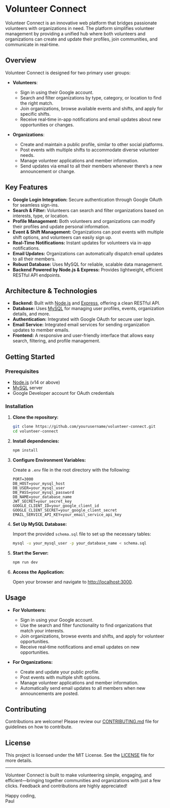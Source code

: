 # Volunteer Connect

Volunteer Connect is an innovative web platform that bridges passionate volunteers with organizations in need. The platform simplifies volunteer management by providing a unified hub where both volunteers and organizations can create and update their profiles, join communities, and communicate in real‑time.

## Overview

Volunteer Connect is designed for two primary user groups:

- **Volunteers**: 
  - Sign in using their Google account.
  - Search and filter organizations by type, category, or location to find the right match.
  - Join organizations, browse available events and shifts, and apply for specific shifts.
  - Receive real‑time in-app notifications and email updates about new opportunities or changes.

- **Organizations**:
  - Create and maintain a public profile, similar to other social platforms.
  - Post events with multiple shifts to accommodate diverse volunteer needs.
  - Manage volunteer applications and member information.
  - Send updates via email to all their members whenever there’s a new announcement or change.

## Key Features

- **Google Login Integration:** Secure authentication through Google OAuth for seamless sign-ins.
- **Search & Filter:** Volunteers can search and filter organizations based on interests, type, or location.
- **Profile Management:** Both volunteers and organizations can modify their profiles and update personal information.
- **Event & Shift Management:** Organizations can post events with multiple shift options, and volunteers can easily sign up.
- **Real-Time Notifications:** Instant updates for volunteers via in-app notifications.
- **Email Updates:** Organizations can automatically dispatch email updates to all their members.
- **Robust Database:** Uses MySQL for reliable, scalable data management.
- **Backend Powered by Node.js & Express:** Provides lightweight, efficient RESTful API endpoints.

## Architecture & Technologies

- **Backend:** Built with [Node.js](https://nodejs.org/) and [Express](https://expressjs.com/), offering a clean RESTful API.
- **Database:** Uses [MySQL](https://www.mysql.com/) for managing user profiles, events, organization details, and more.
- **Authentication:** Integrated with Google OAuth for secure user login.
- **Email Service:** Integrated email services for sending organization updates to member emails.
- **Frontend:** A responsive and user-friendly interface that allows easy search, filtering, and profile management.

## Getting Started

### Prerequisites

- [Node.js](https://nodejs.org/) (v14 or above)
- [MySQL](https://www.mysql.com/) server
- Google Developer account for OAuth credentials

### Installation

1. **Clone the repository:**
    ```bash
    git clone https://github.com/yourusername/volunteer-connect.git
    cd volunteer-connect
    ```

2. **Install dependencies:**
    ```bash
    npm install
    ```

3. **Configure Environment Variables:**

   Create a `.env` file in the root directory with the following:
    ```env
    PORT=3000
    DB_HOST=your_mysql_host
    DB_USER=your_mysql_user
    DB_PASS=your_mysql_password
    DB_NAME=your_database_name
    JWT_SECRET=your_secret_key
    GOOGLE_CLIENT_ID=your_google_client_id
    GOOGLE_CLIENT_SECRET=your_google_client_secret
    EMAIL_SERVICE_API_KEY=your_email_service_api_key
    ```

4. **Set Up MySQL Database:**

   Import the provided `schema.sql` file to set up the necessary tables:
    ```bash
    mysql -u your_mysql_user -p your_database_name < schema.sql
    ```

5. **Start the Server:**
    ```bash
    npm run dev
    ```

6. **Access the Application:**

   Open your browser and navigate to [http://localhost:3000](http://localhost:3000).

## Usage

- **For Volunteers:**
  - Sign in using your Google account.
  - Use the search and filter functionality to find organizations that match your interests.
  - Join organizations, browse events and shifts, and apply for volunteer opportunities.
  - Receive real‑time notifications and email updates on new opportunities.

- **For Organizations:**
  - Create and update your public profile.
  - Post events with multiple shift options.
  - Manage volunteer applications and member information.
  - Automatically send email updates to all members when new announcements are posted.

## Contributing

Contributions are welcome! Please review our [CONTRIBUTING.md](CONTRIBUTING.md) file for guidelines on how to contribute.

## License

This project is licensed under the MIT License. See the [LICENSE](LICENSE) file for more details.

---

Volunteer Connect is built to make volunteering simple, engaging, and efficient—bringing together communities and organizations with just a few clicks. Feedback and contributions are highly appreciated!

Happy coding,  
Paul
